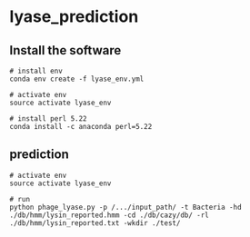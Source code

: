 # lyase_prediction
## Install the software
```
# install env
conda env create -f lyase_env.yml

# activate env
source activate lyase_env

# install perl 5.22
conda install -c anaconda perl=5.22
```

## prediction
```
# activate env
source activate lyase_env

# run
python phage_lyase.py -p /.../input_path/ -t Bacteria -hd ./db/hmm/lysin_reported.hmm -cd ./db/cazy/db/ -rl ./db/hmm/lysin_reported.txt -wkdir ./test/
```
